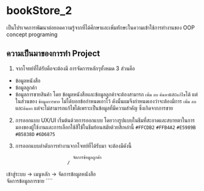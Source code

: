 # bookStore_2
 เป็นโปรเจคการพัฒนาต่อยอดความรู้จากที่ได้ศึกษาและเพิ่มทักษะในความเข้าใช้การทำงานของ OOP concept programing 

## ความเป็นมาของการทำ Project 
 1. จากโจทย์ที่ได้รับคือจะต้องมี การจัดการหลักๆทั้งหมด 3 ส่วนคือ
   - ข้อมูลหนังสือ
   - ข้อมูลลูกค้า
   - ข้อมูลการขายสินค้า
   โดย ข้อมูลหนังสือและข้อมูลลูกค้าจะต้องสามารถ `เพิ่ม` `ลบ` `ค้นหา`และ`แก้ไข`ได้ แต่ในส่วนของ `ข้อมูลการขาย` ไม่ได้บอกข้อกำหนดเอาไว้ ดังนั้นผมจึงกำหนดเองว่าจะต้องมีการ `เพิ่ม` `ลบ`และ`ค้นหา` แต่จะไม่สามารถแก้ไขได้เพราะเป็นข้อมูลที่มีความสำคัญ ซึ่งเกิดจากการขาย

 2. การออกแบบ UX/UI เริ่มต้นด้วยการออกแบบ โดยวางรูปแบบในธีมที่สะอาดและสบายตาในการมองของผู้ใช้งานและการเลือกใช้สีใช้ในธีมย้อนสมัยด้วยสีเหล่านี้ `#FFCDB2` `#FFB4A2` `#E5989B` `#B5838D` `#6D6875` 

 3. การออกแบบลำดับการทำงานจากโจทย์ที่ได้รับมา จะต้องมีดังนี้
    ````
                         จัดการข้อมูลลูกค้า
                       /
   เข้าสู่ระบบ -> เมนูหลัก -> จัดการข้อมูลหนังสือ
                       \
                         จัดการข้อมูลการขาย
    ````
